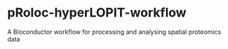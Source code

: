 # pRoloc-hyperLOPIT-workflow
A Bioconductor workflow for processing and analysing spatial proteomics data
